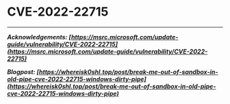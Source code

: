 # CVE-2022-22715

---

***Acknowledgements: [https://msrc.microsoft.com/update-guide/vulnerability/CVE-2022-22715](https://msrc.microsoft.com/update-guide/vulnerability/CVE-2022-22715)***

***Blogpost: [https://whereisk0shl.top/post/break-me-out-of-sandbox-in-old-pipe-cve-2022-22715-windows-dirty-pipe](https://whereisk0shl.top/post/break-me-out-of-sandbox-in-old-pipe-cve-2022-22715-windows-dirty-pipe)***
